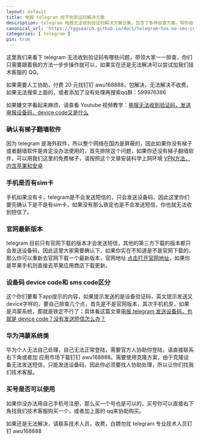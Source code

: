 ```yaml
---
layout: default
title: 电报 telegram 收不到验证码解决方案 
description: telegram 电报无法收到验证码解决方案合集，包含了多种自查方案，帮你自行排查无法收到验证码问题，其次我们也支持人工付费解决，不解决不收费，帮你找回你的telegram 的账号。
canonical_url: 'https://tggsearch.github.io/docs/telegram-has-no-sms-code.html'
categories: [ telegram ]
pin: true
---
```

这里我们来看下 telegram 无法收到验证码有哪些问题，带领大家一一排查，你们只需要跟着我的方法一步步操作就可以，如果实在还是无法解决可以尝试加我们技术客服的 QQ。

如果需要人工协助，付费 20 元找钉钉 awu168888，包解决，无法解决不收费。如果无法搜索上面的，或者添加了没有处理再搜索qq群：599976386

如果嫌文字看起来麻烦，请查看 Youtube 视频教学：[电报无法收到验证码，发送电报设备码，device code又是什么](./302.html?target=https://youtu.be/dXqiEVZBIx4 )

### 确认有梯子翻墙软件
因为 telegram 是海外软件，所以整个网络在国内是屏蔽的，因此如果你没有梯子或者翻墙软件是肯定没办法使用的，首先排除这个问题，如果你还没有梯子翻墙软件，可以用我们这里的免费梯子，请按照这个文章安装科学上网环境 [VPN方法，内含苹果和安卓](./vpn.html)

### 手机是否有sim卡
手机如果没有卡，telegram是不会发送短信的，只会发送设备码，因此这里你们要先确认下是不是有sim卡，如果没有那么铁定也是不会发送短信，你也就无法收到短信了。

### 官网最新版本
telegram 目前只有官网下载的版本才会发送短信，其他的第三方下载的版本都只会发送设备码，因此这里大家需要确认下，如果你实在不知道是不是官网下载的，那么你可以重新去官网下载一个最新版本，官网地址 [点击打开官网地址](./302.html?target=https://telegram.org)，如果你是苹果手机则直接去苹果应用商店下载更新。

### 设备码 device code和 sms code区分
这个你们要看下app提示的内容，如果提示发送的是设备验证码，英文提示发送又device字样的，要自己排查几个点，首先是不是官网版本，其次手机机型，如果是鸿蒙系统，那就是铁定不行了；具体看这篇文章[电报 telegram 发送设备码，也就是 device code？没有发送短信怎么办？](./telegram-deive-code.html)

### 华为鸿蒙系统类
华为个人无法自己处理，自己无法正常登陆，需要官方人协助你登陆，请直接联系右下角或者加 应用市场下载钉钉 awu168888。需要使用克隆方案，由于克隆设备无法发送短信，只能发送设备码，因此你必须要找人协助处理，所以让你们找我们技术客服。

### 买号是否可以使用
如果你没办法用自己手机号注册，那么买一个号也是可以的，买号你可以直接右下角找我们技术客服购买一个，或者加上面的 qq来协助购买。

如果还是无法解决，请联系技术人员，收费，白嫖勿扰 telegram 专业技术人员钉钉 awu168888
